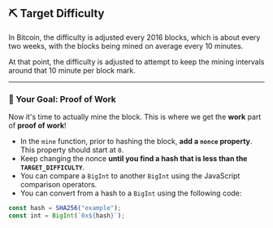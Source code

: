 ## ⛏️ Target Difficulty

In Bitcoin, the difficulty is adjusted every 2016 blocks, which is about every two weeks, with the blocks being mined on average every 10 minutes.

At that point, the difficulty is adjusted to attempt to keep the mining intervals around that 10 minute per block mark.

---

### 🏁 Your Goal: Proof of Work

Now it's time to actually mine the block. This is where we get the **work** part of **proof of work**!

- In the `mine` function, prior to hashing the block, **add a `nonce` property**. This property should start at `0`.
- Keep changing the nonce **until you find a hash that is less than the `TARGET_DIFFICULTY`**.
- You can compare a `BigInt` to another `BigInt` using the JavaScript comparison operators.
- You can convert from a hash to a `BigInt` using the following code:

```js
const hash = SHA256("example");
const int = BigInt(`0x${hash}`);
```